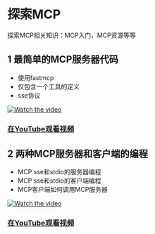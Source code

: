 # 探索MCP
探索MCP相关知识：MCP入门，MCP资源等等

## 1 最简单的MCP服务器代码
- 使用fastmcp
- 仅包含一个工具的定义
- sse协议

[![Watch the video](https://img.youtube.com/vi/p8MNj6vFOZM/maxresdefault.jpg)](https://youtu.be/p8MNj6vFOZM)

### [在YouTube观看视频](https://youtu.be/p8MNj6vFOZM)

## 2 两种MCP服务器和客户端的编程
- MCP sse和stdio的服务器编程
- MCP sse和stdio的客户端编程
- MCP客户端如何调用MCP服务器

[![Watch the video](https://img.youtube.com/vi/Np8hvXl0mbU/maxresdefault.jpg)](https://youtu.be/Np8hvXl0mbU)

### [在YouTube观看视频](https://youtu.be/Np8hvXl0mbU)
